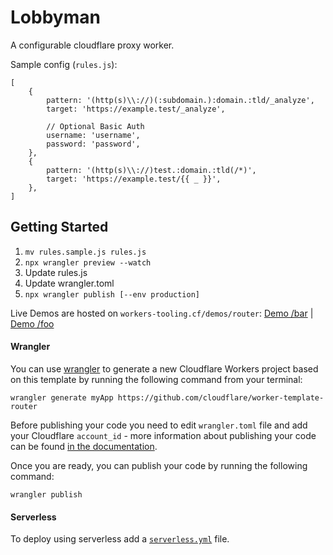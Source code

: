 # Lobbyman

A configurable cloudflare proxy worker.

Sample config (`rules.js`):

```
[
    {
        pattern: '(http(s)\\://)(:subdomain.):domain.:tld/_analyze',
        target: 'https://example.test/_analyze',

        // Optional Basic Auth
        username: 'username',
        password: 'password',
    },
    {
        pattern: '(http(s)\\://)test.:domain.:tld(/*)',
        target: 'https://example.test/{{ _ }}',
    },
]
```

## Getting Started

1. `mv rules.sample.js rules.js`
2. `npx wrangler preview --watch`
3. Update rules.js
4. Update wrangler.toml
5. `npx wrangler publish [--env production]`

Live Demos are hosted on `workers-tooling.cf/demos/router`:
[Demo /bar](http://workers-tooling.cf/demos/router/bar) | [Demo /foo](http://workers-tooling.cf/demos/router/foo)

#### Wrangler

You can use [wrangler](https://github.com/cloudflare/wrangler) to generate a new Cloudflare Workers project based on this template by running the following command from your terminal:

```
wrangler generate myApp https://github.com/cloudflare/worker-template-router
```

Before publishing your code you need to edit `wrangler.toml` file and add your Cloudflare `account_id` - more information about publishing your code can be found [in the documentation](https://workers.cloudflare.com/docs/quickstart/configuring-and-publishing/).

Once you are ready, you can publish your code by running the following command:

```
wrangler publish
```

#### Serverless

To deploy using serverless add a [`serverless.yml`](https://serverless.com/framework/docs/providers/cloudflare/) file.
